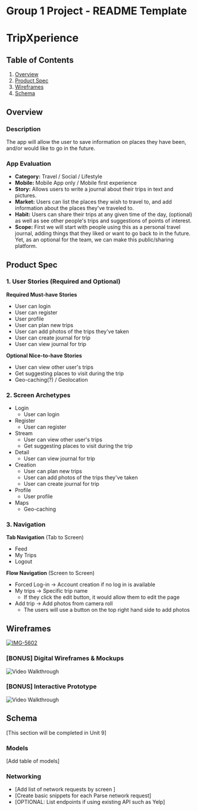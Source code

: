 Group 1 Project - README Template
===

# TripXperience #
 
## Table of Contents
1. [Overview](#Overview)
1. [Product Spec](#Product-Spec)
1. [Wireframes](#Wireframes)
2. [Schema](#Schema)

## Overview
### Description
The app will allow the user to save information on places they have been, and/or would like to go in the future.

### App Evaluation

- **Category:** Travel / Social / Lifestyle
- **Mobile:** Mobile App only / Mobile first experience
- **Story:** Allows users to write a journal about their trips in text and pictures.
- **Market:** Users can list the places they wish to travel to, and add information about the places they've traveled to.
- **Habit:** Users can share their trips at any given time of the day, (optional) as well as see other people's trips and suggestions of points of interest.
- **Scope:** First we will start with people using this as a personal travel journal, adding things that they liked or want to go back to in the future. Yet, as an optional for the team, we can make this public/sharing platform.

## Product Spec

### 1. User Stories (Required and Optional)

**Required Must-have Stories**

* User can login
* User can register
* User profile
* User can plan new trips
* User can add photos of the trips they've taken
* User can create journal for trip
* User can view journal for trip

**Optional Nice-to-have Stories**

* User can view other user's trips
* Get suggesting places to visit during the trip
* Geo-caching(?) / Geolocation


### 2. Screen Archetypes

* Login
   * User can login
* Register 
    * User can register
* Stream
    * User can view other user's trips
    * Get suggesting places to visit during the trip
* Detail
    * User can view journal for trip
* Creation
    * User can plan new trips
    * User can add photos of the trips they've taken
    * User can create journal for trip
* Profile
    * User profile
* Maps
    * Geo-caching

### 3. Navigation

**Tab Navigation** (Tab to Screen)

* Feed
* My Trips
* Logout

**Flow Navigation** (Screen to Screen)


* Forced Log-in -> Account creation if no log in is available
* My trips -> Specific trip name
   * If they click the edit button, it would allow them to edit the page
* Add trip -> Add photos from camera roll
    * The users will use a button on the top right hand side to add photos

## Wireframes

<a href="https://ibb.co/b6q8rbH"><img src="https://i.ibb.co/VLrPvwH/IMG-5602.jpg" alt="IMG-5602" border="0"></a>

### [BONUS] Digital Wireframes & Mockups

<img src='' title='Video Walkthrough' width='' alt='Video Walkthrough' />

### [BONUS] Interactive Prototype

<img src='https://media.giphy.com/media/XoM1Ql2bt6aVS6foQS/giphy.gif' title='Video Walkthrough' width='' alt='Video Walkthrough' />


## Schema 
[This section will be completed in Unit 9]
### Models
[Add table of models]
### Networking
- [Add list of network requests by screen ]
- [Create basic snippets for each Parse network request]
- [OPTIONAL: List endpoints if using existing API such as Yelp]
